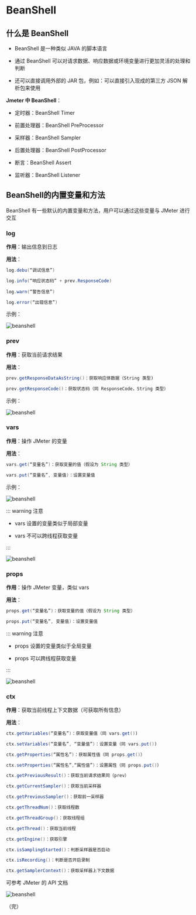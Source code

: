 # BeanShell

## 什么是 BeanShell

+ BeanShell 是一种类似 JAVA 的脚本语言

+ 通过 BeanShell 可以对请求数据、响应数据或环境变量进行更加灵活的处理和判断
+ 还可以直接调用外部的 JAR 包，例如：可以直接引入现成的第三方 JSON 解析包来使用 

**Jmeter 中 BeanShell**：

+ 定时器：BeanShell Timer

+ 前置处理器：BeanShell PreProcessor

+ 采样器：BeanShell Sampler

+ 后置处理器：BeanShell PostProcessor

+ 断言：BeanShell Assert

+ 监听器：BeanShell Listener 

## BeanShell的内置变量和方法 

BeanShell 有一些默认的内置变量和方法，用户可以通过这些变量与 JMeter 进行交互

### log

**作用**：输出信息到日志

**用法**：

```java
log.debu(“调试信息”)

log.info(“响应状态码” + prev.ResponseCode)
    
log.warn(“警告信息”)

log.error(“出错信息”) 
```

示例：

![beanshell](./images/beanshell1.png)

### prev

**作用**：获取当前请求结果

**用法**：

```java
prev.getResponseDataAsString()：获取响应体数据（String 类型)

prev.getResponseCode()：获取状态码（同 ResponseCode，String 类型）
```

示例：

![beanshell](./images/beanshell2.png)

### vars

**作用**：操作 JMeter 的变量

**用法**：

```java
vars.get(“变量名”)：获取变量的值（假设为 String 类型）

vars.put(“变量名”, 变量值)：设置变量值
```
示例：

![beanshell](./images/beanshell3.png)

::: warning 注意

+ vars 设置的变量类似于局部变量

+ vars 不可以跨线程获取变量

:::

![beanshell](./images/beanshell4.png)

### props

**作用**：操作 JMeter 变量，类似 vars

**用法**：

```java
props.get(“变量名”)：获取变量的值（假设为 String 类型）

props.put(“变量名”, 变量值)：设置变量值
```

::: warning 注意

+ props 设置的变量类似于全局变量

+ props 可以跨线程获取变量

:::

![beanshell](./images/beanshell5.png)

### ctx

**作用**：获取当前线程上下文数据（可获取所有信息）

**用法**：

```java
ctx.getVariables(“变量名”)：获取变量值（同 vars.get())

ctx.setVariables(“变量名”, “变量值”)：设置变量（同 vars.put())

ctx.getProperties(“属性名”)：获取属性值（同 props.get()）

ctx.setProperties(“属性名”,“属性值”)：设置属性（同 props.put()）

ctx.getPreviousResult()：获取当前请求结果同（prev）

ctx.getCurrentSampler()：获取当前采样器

ctx.getPreviousSampler()：获取前一采样器

ctx.getThreadNum()：获取线程数

ctx.getThreadGroup()：获取线程组

ctx.getThread()：获取当前线程

ctx.getEngine()：获取引擎

ctx.isSamplingStarted()：判断采样器是否启动

ctx.isRecording()：判断是否开启录制

ctx.getSamplerContext()：获取采样器上下文数据 
```

可参考 JMeter 的 API 文档

![beanshell](./images/beanshell6.png)



（完）